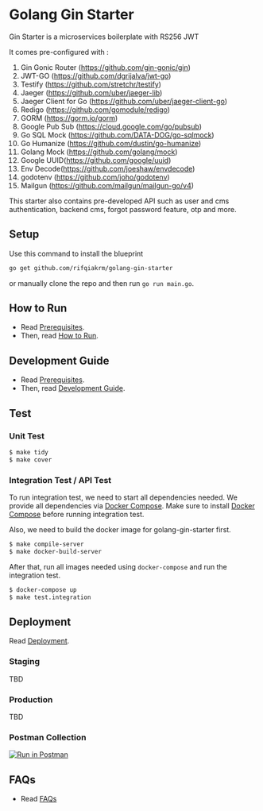 # Golang Gin Starter

Gin Starter is a microservices boilerplate with RS256 JWT

It comes pre-configured with :

1. Gin Gonic Router (https://github.com/gin-gonic/gin)
2. JWT-GO (https://github.com/dgrijalva/jwt-go)
3. Testify (https://github.com/stretchr/testify)
4. Jaeger (https://github.com/uber/jaeger-lib)
5. Jaeger Client for Go (https://github.com/uber/jaeger-client-go)
6. Redigo (https://github.com/gomodule/redigo)
7. GORM (https://gorm.io/gorm)
8. Google Pub Sub (https://cloud.google.com/go/pubsub) 
9. Go SQL Mock (https://github.com/DATA-DOG/go-sqlmock) 
10. Go Humanize (https://github.com/dustin/go-humanize) 
11. Golang Mock (https://github.com/golang/mock) 
12. Google UUID(https://github.com/google/uuid) 
13. Env Decode(https://github.com/joeshaw/envdecode) 
14. godotenv (https://github.com/joho/godotenv)
15. Mailgun (https://github.com/mailgun/mailgun-go/v4)

This starter also contains pre-developed API such as user and cms authentication, backend cms, forgot password feature, otp and more.


## Setup

Use this command to install the blueprint

```bash
go get github.com/rifqiakrm/golang-gin-starter
```

or manually clone the repo and then run `go run main.go`.

## How to Run

- Read [Prerequisites](doc/PREREQUISITES.md).
- Then, read [How to Run](doc/HOW_TO_RUN.md).

## Development Guide

- Read [Prerequisites](doc/PREREQUISITES.md).
- Then, read [Development Guide](doc/DEVELOPMENT_GUIDE.md).

## Test

### Unit Test

```sh
$ make tidy
$ make cover
```

### Integration Test / API Test

To run integration test, we need to start all dependencies needed. We provide all dependencies via [Docker Compose](https://docs.docker.com/compose/).
Make sure to install [Docker Compose](https://docs.docker.com/compose/install/) before running integration test.

Also, we need to build the docker image for golang-gin-starter first.

```sh
$ make compile-server
$ make docker-build-server
```

After that, run all images needed using `docker-compose` and run the integration test.

```sh
$ docker-compose up
$ make test.integration
```

## Deployment

Read [Deployment](doc/DEPLOYMENT.md).

### Staging

TBD

### Production

TBD

### Postman Collection

[![Run in Postman](https://run.pstmn.io/button.svg)](https://app.getpostman.com/run-collection/3441134-30c3a8b9-46a3-4ef9-b214-5f47f76709e2?action=collection%2Ffork&collection-url=entityId%3D3441134-30c3a8b9-46a3-4ef9-b214-5f47f76709e2%26entityType%3Dcollection%26workspaceId%3D4c7bdc52-a80d-44cd-9636-496de826d460#?env%5BGin%20Starter%5D=W3sia2V5IjoiYmFzZV91cmwiLCJ2YWx1ZSI6ImxvY2FsaG9zdDoxNzQ0Ni92MSIsImVuYWJsZWQiOnRydWUsInR5cGUiOiJkZWZhdWx0In0seyJrZXkiOiJhY2Nlc3NfdG9rZW4iLCJ2YWx1ZSI6IiIsImVuYWJsZWQiOnRydWUsInR5cGUiOiJkZWZhdWx0In1d)

## FAQs

- Read [FAQs](doc/FAQS.md)